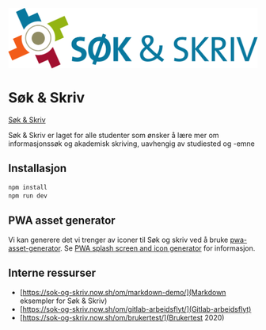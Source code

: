 ![Søk & Skriv](./docs/.vuepress/public/sos-logo.svg)

# Søk & Skriv

[Søk & Skriv](https://sokogskriv.no)

Søk & Skriv er laget for alle studenter som ønsker å lære mer om informasjonssøk og akademisk skriving, uavhengig av studiested og -emne

## Installasjon

```bash
npm install
npm run dev
```

## PWA asset generator

Vi kan generere det vi trenger av iconer til Søk og skriv ved å bruke [pwa-asset-generator](https://github.com/onderceylan/pwa-asset-generator). Se [PWA splash screen and icon generator](https://itnext.io/pwa-splash-screen-and-icon-generator-a74ebb8a130) for informasjon.

## Interne ressurser

* [https://sok-og-skriv.now.sh/om/markdown-demo/](Markdown eksempler for Søk & Skriv)
* [https://sok-og-skriv.now.sh/om/gitlab-arbeidsflyt/](Gitlab-arbeidsflyt)
* [https://sok-og-skriv.now.sh/om/brukertest/](Brukertest 2020)
